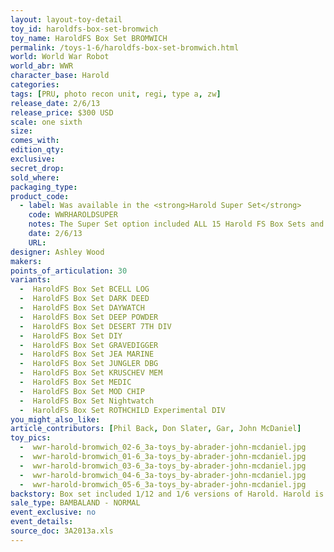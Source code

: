 ```yaml
---
layout: layout-toy-detail 
toy_id: haroldfs-box-set-bromwich
toy_name: HaroldFS Box Set BROMWICH
permalink: /toys-1-6/haroldfs-box-set-bromwich.html
world: World War Robot
world_abr: WWR
character_base: Harold
categories: 
tags: [PRU, photo recon unit, regi, type a, zw]
release_date: 2/6/13
release_price: $300 USD
scale: one sixth
size: 
comes_with: 
edition_qty: 
exclusive: 
secret_drop: 
sold_where: 
packaging_type:
product_code:
  - label: Was available in the <strong>Harold Super Set</strong>
    code: WWRHAROLDSUPER
    notes: The Super Set option included ALL 15 Harold FS Box Sets and a signed print. Available at the same time as the regular release @ $4000 USD.
    date: 2/6/13
    URL:  
designer: Ashley Wood
makers: 
points_of_articulation: 30
variants: 
  -  HaroldFS Box Set BCELL LOG
  -  HaroldFS Box Set DARK DEED
  -  HaroldFS Box Set DAYWATCH
  -  HaroldFS Box Set DEEP POWDER
  -  HaroldFS Box Set DESERT 7TH DIV
  -  HaroldFS Box Set DIY
  -  HaroldFS Box Set GRAVEDIGGER
  -  HaroldFS Box Set JEA MARINE
  -  HaroldFS Box Set JUNGLER DBG
  -  HaroldFS Box Set KRUSCHEV MEM
  -  HaroldFS Box Set MEDIC
  -  HaroldFS Box Set MOD CHIP
  -  HaroldFS Box Set Nightwatch
  -  HaroldFS Box Set ROTHCHILD Experimental DIV
you_might_also_like: 
article_contributors: [Phil Back, Don Slater, Gar, John McDaniel]
toy_pics:
  -  wwr-harold-bromwich_02-6_3a-toys_by-abrader-john-mcdaniel.jpg 
  -  wwr-harold-bromwich_01-6_3a-toys_by-abrader-john-mcdaniel.jpg
  -  wwr-harold-bromwich_03-6_3a-toys_by-abrader-john-mcdaniel.jpg
  -  wwr-harold-bromwich_04-6_3a-toys_by-abrader-john-mcdaniel.jpg
  -  wwr-harold-bromwich_05-6_3a-toys_by-abrader-john-mcdaniel.jpg
backstory: Box set included 1/12 and 1/6 versions of Harold. Harold is described by Ashley Wood as, "...one of the best (releases), and no doubt the dearest of all the WWR bots out there!". <a href="https://www.worldofthreea.com/threea-production-blog/qa38" target="_blank">Q and A - 38</a>
sale_type: BAMBALAND - NORMAL
event_exclusive: no
event_details: 
source_doc: 3A2013a.xls
---
```


